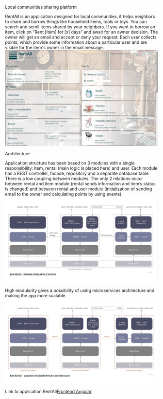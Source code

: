Local communities sharing platform

RentAll is an application designed for local communities, it helps neighbors to share and borrow things like household items, tools or toys.
You can search and scroll items shared by your neighbors.
If you want to borrow an item, click on “Rent [item] for [x] days” and await for an owner decision.
The owner will get an email and accept or deny your request.
Each user collects points, which provide some information about a particular user and are visible for the item's owner in the email message.
![alt text](https://github.com/MK-Sad/rentAll/blob/master/src/main/resources/static/images/Panel%20view.jpg?raw=true)

Architecture

Application structure has been based on 3 modules with a single responsibility: item, rental (main logic is placed here) and user.
Each module has a REST controller, facade, repository and a separate database table. 
There is a low coupling between modules.
The only 2 relations occur between rental and item module (rental sends information and item’s status is changed) and between rental and user module (initialization of sending email to the owner and calculating points by using events).
![alt text](https://github.com/MK-Sad/rentAll/blob/master/Backend.jpg)

High modularity gives a possibility of using microservices architecture and making the app more scalable.
![alt text](https://github.com/MK-Sad/rentAll/blob/master/src/main/resources/static/images/Microservices.jpg?raw=true)

Link to application RentAll[Frontend Angular](https://github.com/MK-Sad/RentAllAngular)
